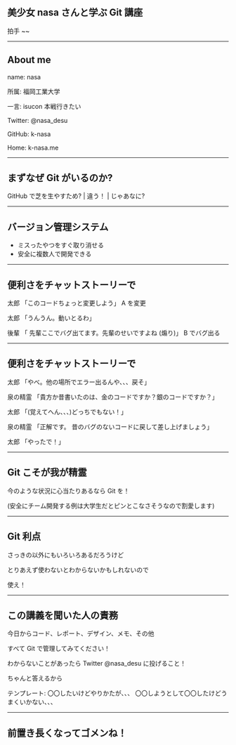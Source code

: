 ## 美少女 nasa さんと学ぶ Git 講座

拍手 ~~

---

## About me

name: nasa

所属: 福岡工業大学

一言: isucon 本戦行きたい

Twitter: @nasa_desu

GitHub: k-nasa

Home: k-nasa.me

---

## まずなぜ Git がいるのか?

GitHub で芝を生やすため? |
違う！ |
じゃあなに?

---

## バージョン管理システム

- ミスったやつをすぐ取り消せる
- 安全に複数人で開発できる

---

## 便利さをチャットストーリーで

太郎 「このコードちょっと変更しよう」
A を変更

太郎 「うんうん。動いとるわ」

後輩 「 先輩ここでバグ出てます。先輩のせいですよね (煽り)」
B でバグ出る

---

## 便利さをチャットストーリーで

太郎 「やべ。他の場所でエラー出るんや、、、戻そ」

泉の精霊 「貴方か昔書いたのは、金のコードですか？銀のコードですか？」

太郎 「(覚えてへん、、、)どっちでもない！」

泉の精霊 「正解です。 昔のバグのないコードに戻して差し上げましょう」

太郎 「やったで！」

---

## Git こそが我が精霊

今のような状況に心当たりあるなら Git を！

(安全にチーム開発する例は大学生だとピンとこなさそうなので割愛します)

---

## Git 利点

さっきの以外にもいろいろあるだろうけど

とりあえず使わないとわからないかもしれないので

使え！

---

## この講義を聞いた人の責務

今日からコード、レポート、デザイン、メモ、その他

すべて Git で管理してみてください！

わからないことがあったら Twitter @nasa_desu に投げること！

ちゃんと答えるから

テンプレート: 〇〇したいけどやりかたが、、、
〇〇しようとして〇〇したけどうまくいかない、、、

---

## 前置き長くなってゴメンね！
